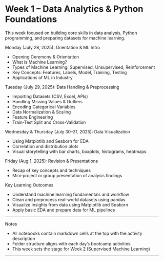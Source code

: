 # Week 1 – Data Analytics & Python Foundations

This week focused on building core skills in data analysis, Python programming, and preparing datasets for machine learning.

Monday (July 28, 2025): Orientation & ML Intro
- Opening Ceremony & Orientation
- What is Machine Learning?
- Types of Machine Learning: Supervised, Unsupervised, Reinforcement
- Key Concepts: Features, Labels, Model, Training, Testing
- Applications of ML in Industry

 Tuesday (July 29, 2025): Data Handling & Preprocessing
- Importing Datasets (CSV, Excel, APIs)
- Handling Missing Values & Outliers
- Encoding Categorical Variables
- Data Normalization & Scaling
- Feature Engineering
- Train-Test Split and Cross-Validation

Wednesday & Thursday (July 30–31, 2025): Data Visualization
- Using Matplotlib and Seaborn for EDA
- Correlation and distribution plots
- Visual storytelling with bar charts, boxplots, histograms, heatmaps

Friday (Aug 1, 2025): Revision & Presentations
- Recap of key concepts and techniques
- Mini-project or group presentation of analysis findings


Key Learning Outcomes

- Understand machine learning fundamentals and workflow
- Clean and preprocess real-world datasets using pandas
- Visualize insights from data using Matplotlib and Seaborn
- Apply basic EDA and prepare data for ML pipelines

---

Notes

- All notebooks contain markdown cells at the top with the activity description
- Folder structure aligns with each day’s bootcamp activities
- This week sets the stage for Week 2 (Supervised Machine Learning)

---

